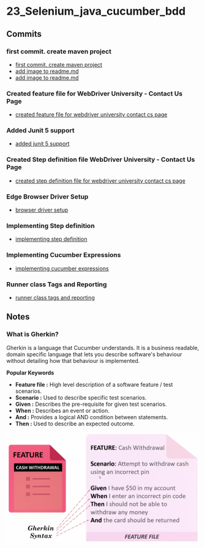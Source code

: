 # 23_Selenium_java_cucumber_bdd

## Commits

### first commit. create maven project
* [first commit. create maven project](https://github.com/bibhusprasad/23_Selenium_java_cucumber_bdd/commit/8e8be6272b304f7b5853fb4f53f2a3a48b050984)
* [add image to readme.md](https://github.com/bibhusprasad/23_Selenium_java_cucumber_bdd/commit/49c3ca312a8fcf7923de6fa3405e531d085f20e2)
* [add image to readme.md](https://github.com/bibhusprasad/23_Selenium_java_cucumber_bdd/commit/94ead66cd2b46147ed94f15123c644f13f5c30f3)

### Created feature file for WebDriver University - Contact Us Page
* [created feature file for webdriver university contact cs page](https://github.com/bibhusprasad/23_Selenium_java_cucumber_bdd/commit/d7c90adbd511d49fc9ae57ee048607c2a15f47b4)

### Added Junit 5 support
* [added junit 5 support](https://github.com/bibhusprasad/23_Selenium_java_cucumber_bdd/commit/e30ef4f9107b8d1bf146b6394114ba7494ed4844)

### Created Step definition file WebDriver University - Contact Us Page
* [created step definition file for webdriver university contact cs page](https://github.com/bibhusprasad/23_Selenium_java_cucumber_bdd/commit/9c8e4c3da9a4404bd03bbfa51dad8757a50277ff)

### Edge Browser Driver Setup
* [browser driver setup](https://github.com/bibhusprasad/23_Selenium_java_cucumber_bdd/commit/5500fb5ec6febf4f07d435736857e7f1ba70721a)

### Implementing Step definition
* [implementing step definition](https://github.com/bibhusprasad/23_Selenium_java_cucumber_bdd/commit/37d7b1959faa911b6d863fdbbe2ade68a2cf6ee5)

### Implementing Cucumber Expressions
* [implementing cucumber expressions](https://github.com/bibhusprasad/23_Selenium_java_cucumber_bdd/commit/17ca4b5318785a6a2173bdf61122a769108d0d24)

### Runner class Tags and Reporting
* [runner class tags and reporting]()


## Notes

### What is Gherkin?
Gherkin is a language that Cucumber understands. It is a business readable, domain specific language that lets you describe software's behaviour without detailing how that behaviour is implemented.

**Popular Keywords**
* **Feature file :** High level description of a software feature / test scenarios.
* **Scenario :** Used to describe specific test scenarios.
* **Given :** Describes the pre-requisite for given test scenarios.
* **When :** Describes an event or action.
* **And :** Provides a logical AND condition between statements.
* **Then :** Used to describe an expected outcome.

![plot](/images/feature_file.png?raw=true)
